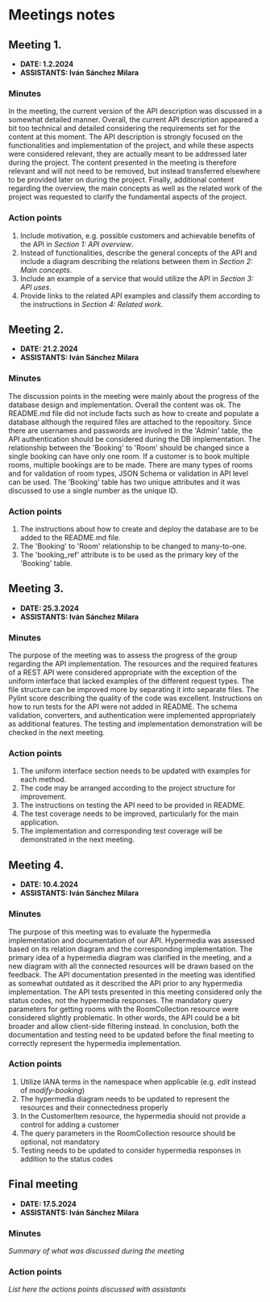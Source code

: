 # Meetings notes

## Meeting 1.
* **DATE: 1.2.2024**
* **ASSISTANTS: Iván Sánchez Milara**

### Minutes
In the meeting, the current version of the API description was discussed in a somewhat detailed manner. Overall, the current API description appeared a bit too technical and detailed considering the requirements set for the content at this moment. The API description is strongly focused on the functionalities and implementation of the project, and while these aspects were considered relevant, they are actually meant to be addressed later during the project. The content presented in the meeting is therefore relevant and will not need to be removed, but instead transferred elsewhere to be provided later on during the project. Finally, additional content regarding the overview, the main concepts as well as the related work of the project was requested to clarify the fundamental aspects of the project.

### Action points
1. Include motivation, e.g. possible customers and achievable benefits of the API in *Section 1: API overview*. 
2. Instead of functionalities, describe the general concepts of the API and include a diagram describing the relations between them in *Section 2: Main concepts*.
3. Include an example of a service that would utilize the API in *Section 3: API uses*.
4. Provide links to the related API examples and classify them according to the instructions in *Section 4: Related work*.

## Meeting 2.
* **DATE: 21.2.2024**
* **ASSISTANTS: Iván Sánchez Milara**

### Minutes
The discussion points in the meeting were mainly about the progress of the database design and implementation. Overall the content was ok. The README.md file did not include facts such as how to create and populate a database although the required files are attached to the repository. Since there are usernames and passwords are involved in the 'Admin' table, the API authentication should be considered during the DB implementation. The relationship between the 'Booking' to 'Room' should be changed since a single booking can have only one room. If a customer is to book multiple rooms, multiple bookings are to be made. There are many types of rooms and for validation of room types, JSON Schema or validation in API level can be used. The 'Booking' table has two unique attributes and it was discussed to use a single number as the unique ID. 

### Action points
1. The instructions about how to create and deploy the database are to be added to the README.md file.
2. The 'Booking' to 'Room' relationship to be changed to many-to-one.
3. The 'booking_ref' attribute is to be used as the primary key of the 'Booking' table. 

## Meeting 3.
* **DATE: 25.3.2024**
* **ASSISTANTS: Iván Sánchez Milara**

### Minutes
The purpose of the meeting was to assess the progress of the group regarding the API implementation. The resources and the required features of a REST API were considered appropriate with the exception of the uniform interface that lacked examples of the different request types. The file structure can be improved more by separating it into separate files. The Pylint score describing the quality of the code was excellent. Instructions on how to run tests for the API were not added in README. The schema validation, converters, and authentication were implemented appropriately as additional features. The testing and implementation demonstration will be checked in the next meeting.

### Action points
1. The uniform interface section needs to be updated with examples for each method.
2. The code may be arranged according to the project structure for improvement. 
3. The instructions on testing the API need to be provided in README.
4. The test coverage needs to be improved, particularly for the main application.
5. The implementation and corresponding test coverage will be demonstrated in the next meeting.

## Meeting 4.
* **DATE: 10.4.2024**
* **ASSISTANTS: Iván Sánchez Milara**

### Minutes
The purpose of this meeting was to evaluate the hypermedia implementation and documentation of our API. Hypermedia was assessed based on its relation diagram and the corresponding implementation. The primary idea of a hypermedia diagram was clarified in the meeting, and a new diagram with all the connected resources will be drawn based on the feedback. The API documentation presented in the meeting was identified as somewhat outdated as it described the API prior to any hypermedia implementation. The API tests presented in this meeting considered only the status codes, not the hypermedia responses. The mandatory query parameters for getting rooms with the RoomCollection resource were considered slightly problematic. In other words, the API could be a bit broader and allow client-side filtering instead. In conclusion, both the documentation and testing need to be updated before the final meeting to correctly represent the hypermedia implementation.

### Action points
1. Utilize IANA terms in the namespace when applicable (e.g. *edit* instead of *modify-booking*)
2. The hypermedia diagram needs to be updated to represent the resources and their connectedness properly
3. In the CustomerItem resource, the hypermedia should not provide a control for adding a customer
4. The query parameters in the RoomCollection resource should be optional, not mandatory
5. Testing needs to be updated to consider hypermedia responses in addition to the status codes

## Final meeting
* **DATE: 17.5.2024**
* **ASSISTANTS: Iván Sánchez Milara**

### Minutes
*Summary of what was discussed during the meeting*

### Action points
*List here the actions points discussed with assistants*




